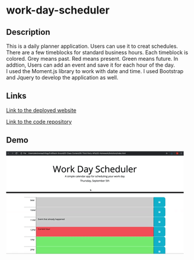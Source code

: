 # work-day-scheduler
## Description
This is a daily planner application. Users can use it to creat schedules. There are a few timeblocks for standard business hours. Each timeblock is colored. Grey means past. Red means present. Green means future. In addtion, Users can add an event and save it for each hour of the day.  
I used the Moment.js library to work with date and time. I used Bootstrap and Jquery to develop the application as well. 
## Links
<p dir="auto"><a href="https://yanbud.github.io/work-day-scheduler/">Link to the deployed website</a></p>
<p dir="auto"><a href="https://github.com/Yanbud/work-day-scheduler">Link to the code repository</a></p>

## Demo
<p dir="auto"><img src="demo.gif" alt="demo" style="max-width: 100%;" /></p>